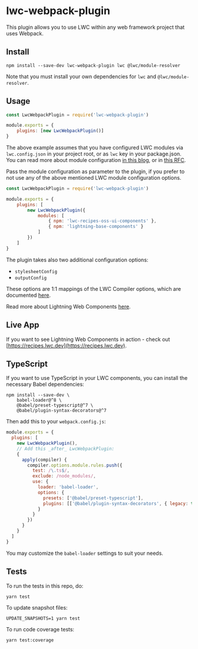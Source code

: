 # lwc-webpack-plugin

This plugin allows you to use LWC within any web framework project that uses Webpack.

## Install

    npm install --save-dev lwc-webpack-plugin lwc @lwc/module-resolver

Note that you must install your own dependencies for `lwc` and `@lwc/module-resolver`.

## Usage

```javascript
const LwcWebpackPlugin = require('lwc-webpack-plugin')

module.exports = {
    plugins: [new LwcWebpackPlugin()]
}
```

The above example assumes that you have configured LWC modules via `lwc.config.json` in your project root, or as `lwc` key in your package.json. You can read more about module configuration [in this blog](https://developer.salesforce.com/blogs/2020/09/lightning-web-components-module-resolution.html), or in [this RFC](https://rfcs.lwc.dev/rfcs/lwc/0020-module-resolution).

Pass the module configuration as parameter to the plugin, if you prefer to not use any of the above mentioned LWC module configuration options.

```javascript
const LwcWebpackPlugin = require('lwc-webpack-plugin')

module.exports = {
    plugins: [
        new LwcWebpackPlugin({
            modules: [
                { npm: 'lwc-recipes-oss-ui-components' },
                { npm: 'lightning-base-components' }
            ]
        })
    ]
}
```

The plugin takes also two additional configuration options:

-   `stylesheetConfig`
-   `outputConfig`

These options are 1:1 mappings of the LWC Compiler options, which are documented [here](https://github.com/salesforce/lwc/tree/master/packages/%40lwc/compiler#compiler-configuration-example).

Read more about Lightning Web Components [here](https://github.com/muenzpraeger/create-lwc-app).

## Live App

If you want to see Lightning Web Components in action - check out [https://recipes.lwc.dev](https://recipes.lwc.dev).

## TypeScript

If you want to use TypeScript in your LWC components, you can install the necessary Babel dependencies:

```shell
npm install --save-dev \
    babel-loader@^8 \
    @babel/preset-typescript@^7 \
    @babel/plugin-syntax-decorators@^7
```

Then add this to your `webpack.config.js`:

```js
module.exports = {
  plugins: [
    new LwcWebpackPlugin(),
    // Add this _after_ LwcWebpackPlugin:
    {
      apply(compiler) {
        compiler.options.module.rules.push({
          test: /\.ts$/,
          exclude: /node_modules/,
          use: {
            loader: 'babel-loader',
            options: {
              presets: ['@babel/preset-typescript'],
              plugins: [['@babel/plugin-syntax-decorators', { legacy: true }]],
            }
          }
        })
      }
    }
  ]
}
```

You may customize the `babel-loader` settings to suit your needs.

## Tests

To run the tests in this repo, do:

    yarn test

To update snapshot files:

    UPDATE_SNAPSHOTS=1 yarn test

To run code coverage tests:

    yarn test:coverage
